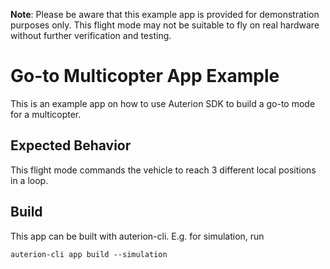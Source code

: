 **Note**: Please be aware that this example app is provided for demonstration purposes only. This flight mode may not be suitable to fly on real hardware without further verification and testing.

# Go-to Multicopter App Example

This is an example app on how to use Auterion SDK to build a go-to mode for
a multicopter. 

## Expected Behavior

This flight mode commands the vehicle to reach 3 different local positions in a loop.

## Build

This app can be built with auterion-cli. E.g. for simulation, run

```
auterion-cli app build --simulation
```